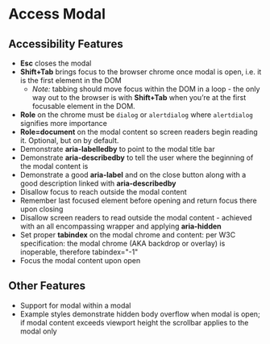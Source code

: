 # Access Modal

## Accessibility Features
- **Esc** closes the modal
- **Shift+Tab** brings focus to the browser chrome once modal is open, i.e. it is the first element in the DOM
    - *Note:* tabbing should move focus within the DOM in a loop - the only way out to the browser is with **Shift+Tab** when you’re at the first focusable element in the DOM.
- **Role** on the chrome must be `dialog` or `alertdialog` where `alertdialog` signifies more importance
- **Role=document** on the modal content so screen readers begin reading it. Optional, but on by default.
- Demonstrate **aria-labelledby** to point to the modal title bar
- Demonstrate **aria-describedby** to tell the user where the beginning of the modal content is
- Demonstrate a good **aria-label** and on the close button along with a good description linked with **aria-describedby**
- Disallow focus to reach outside the modal content
- Remember last focused element before opening and return focus there upon closing
- Disallow screen readers to read outside the modal content - achieved with an all encompassing wrapper and applying **aria-hidden**
- Set proper **tabindex** on the modal chrome and content: per W3C specification: the modal chrome (AKA backdrop or overlay) is inoperable, therefore tabindex="-1"
- Focus the modal content upon open

## Other Features
- Support for modal within a modal
- Example styles demonstrate hidden body overflow when modal is open; if modal content exceeds viewport height the scrollbar applies to the modal only
